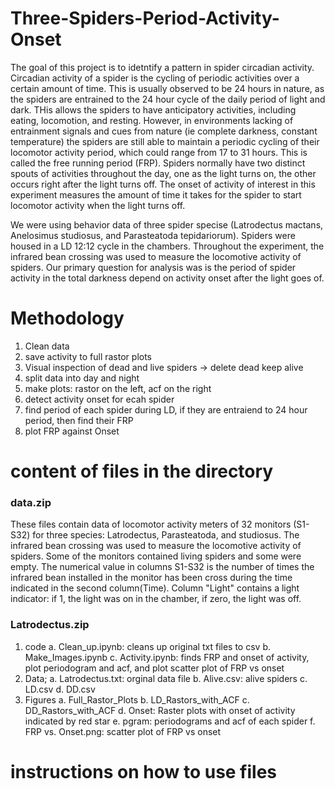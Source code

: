 # Three-Spiders-Period-Activity-Onset
The goal of this project is to idetntify a pattern in spider circadian activity. Circadian activity of a spider is the cycling of periodic activities over a certain amount of time. This is usually observed to be 24 hours in nature, as the spiders are entrained to the 24 hour cycle of the daily period of light and dark. THis allows the spiders to have anticipatory activities, including eating, locomotion, and resting. However, in environments lacking of entrainment signals and cues from nature (ie complete darkness, constant temperature) the spiders are still able to maintain a periodic cycling of their locomotor activity period, which could range from 17 to 31 hours. This is called the free running period (FRP). Spiders normally have two distinct spouts of activities throughout the day, one as the light turns on, the other occurs right after the light turns off. The onset of activity of interest in this experiment measures the amount of time it takes for the spider to start locomotor activity when the light turns off. 

We were using behavior data of three spider specise (Latrodectus mactans, Anelosimus studiosus, and Parasteatoda tepidariorum). Spiders were housed in a LD 12:12 cycle in the chambers. Throughout the experiment, the infrared bean crossing was used to measure the locomotive activity of spiders. Our primary question for analysis was is the  period of spider activity in the total darkness depend on activity onset after the light goes of. 

# Methodology
1. Clean data 
2. save activity to full rastor plots 
3. Visual inspection of dead and live spiders -> delete dead keep alive 
4. split data into day and night 
5. make plots: rastor on the left, acf on the right 
6. detect activity onset for ecah spider 
7. find period of each spider during LD, if they are entraiend to 24 hour period, then find their FRP
8. plot FRP against Onset

# content of files in the directory
### data.zip
These files contain data of locomotor activity meters of 32 monitors (S1-S32) for three species: Latrodectus, Parasteatoda, and studiosus.  The infrared bean crossing was used to measure the locomotive activity of spiders. Some of the monitors contained living spiders and some were empty. The numerical value in columns S1-S32 is the number of times the infrared bean installed in the monitor has been cross during the time indicated in the second column(Time). Column "Light" contains a light indicator: if 1, the light was on in the chamber, if zero, the light was off.

### Latrodectus.zip
1. code
  a. Clean_up.ipynb: cleans up original txt files to csv 
  b. Make_Images.ipynb
  c. Activity.ipynb: finds FRP and onset of activity, plot periodogram and acf, and plot scatter plot of FRP vs onset
2. Data;
  a. Latrodectus.txt: orginal data file
  b. Alive.csv: alive spiders
  c. LD.csv
  d. DD.csv
3. Figures
  a. Full_Rastor_Plots
  b. LD_Rastors_with_ACF
  c. DD_Rastors_with_ACF
  d. Onset: Raster plots with onset of activity indicated by red star
  e. pgram: periodograms and acf of each spider
  f. FRP vs. Onset.png: scatter plot of FRP vs onset

# instructions on how to use files 


